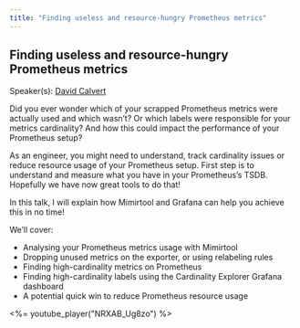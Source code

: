 ```yaml
---
title: "Finding useless and resource-hungry Prometheus metrics"
---
```


## Finding useless and resource-hungry Prometheus metrics

Speaker(s): [David Calvert](../../speakers/david-calvert)

Did you ever wonder which of your scrapped Prometheus metrics were actually used and which wasn’t? Or which labels were responsible for your metrics cardinality? And how this could impact the performance of your Prometheus setup?

As an engineer, you might need to understand, track cardinality issues or reduce resource usage of your Prometheus setup. First step is to understand and measure what you have in your Prometheus’s TSDB. Hopefully we have now great tools to do that!

In this talk, I will explain how Mimirtool and Grafana can help you achieve this in no time!

We’ll cover:

* Analysing your Prometheus metrics usage with Mimirtool
* Dropping unused metrics on the exporter, or using relabeling rules
* Finding high-cardinality metrics on Prometheus
* Finding high-cardinality labels using the Cardinality Explorer Grafana dashboard
* A potential quick win to reduce Prometheus resource usage

<%= youtube_player("NRXAB_Ug8zo") %>